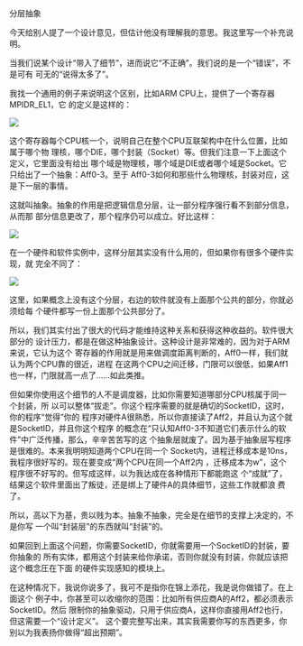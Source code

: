     
分层抽象

今天给别人提了一个设计意见，但估计他没有理解我的意思。我这里写一个补充说明。

当我们说某个设计“带入了细节”，进而说它“不正确”。我们说的是一个“错误”，不是可有
可无的“说得太多了”。

我找一个通用的例子来说明这个区别，比如ARM CPU上，提供了一个寄存器MPIDR_EL1，它
的定义是这样的：

![](_static/mpidr.jpg)

这个寄存器每个CPU核一个，说明自己在整个CPU互联架构中在什么位置，比如属于哪个物
理核，哪个DIE，哪个封装（Socket）等。但我们注意一下上面这个定义，它里面没有给出
哪个域是物理核，哪个域是DIE或者哪个域是Socket。它只给出了一个抽象：Aff0-3。至于
Aff0-3如何和那些什么物理核，封装对应，这是下一层的事情。

这就叫抽象。抽象的作用是把逻辑信息分层，让一部分程序强行看不到部分信息，从而那
部分信息更改了，那个程序仍可以成立。好比这样：

![](_static/mpidr软件构架1.jpg)

在一个硬件和软件实例中，这样分层其实没有什么用的，但如果你有很多个硬件实现，就
完全不同了：

![](_static/mpidr软件构架2.jpg)

这里，如果概念上没有这个分层，右边的软件就没有上面那个公共的部分，你就必须给每
个硬件都写一份上面那个公共部分了。

所以，我们其实付出了很大的代码才能维持这种关系和获得这种收益的。软件很大部分的
设计压力，都是在做这种抽象设计。这种设计是非常难的，因为对于ARM来说，它认为这个
寄存器的作用就是用来做调度距离判断的，Aff0一样，我们就认为两个CPU靠的很近，进程
在这两个CPU之间迁移，门限可以很低，如果Aff1也一样，门限就高一点了……如此类推。

但如果你使用这个细节的人不是调度器，比如你需要知道哪部分CPU核属于同一个封装，所
以可以整体“拔走”。你这个程序需要的就是确切的SocketID，这时，你的程序“觉得”你的
程序对硬件A很熟悉，所以你直接读了Aff2，并且认为这个就是SocketID，并且你这个程序
的概念在“只认知Aff0-3不知道它们表示什么的软件”中广泛传播，那么，辛辛苦苦写的这
个抽象层就废了。因为基于抽象层写程序是很难的。本来我明明知道两个CPU在同一个
Socket内，进程迁移成本是10ns，我程序很好写的。现在要变成“两个CPU在同一个Aff2内
，迁移成本为w”，这个程序很不好写的。但写成这样，以为我达成在各种情形下都能跑这
个“成就”了，结果这个软件里面出了叛徒，还是绑上了硬件A的具体细节，这些工作就都浪
费了。

所以，高以下为基，贵以贱为本。抽象不抽象，完全是在细节的支撑上决定的，不是你写
一个叫“封装层”的东西就叫“封装”的。

如果回到上面这个问题，你需要SocketID，你就需要用一个SocketID的封装，要你抽象的
所有实体，都用这个封装来给你承诺，否则你就没有封装，你就应该把这个概念圧在下面
的硬件实现感知的模块上。

在这种情况下，我说你说多了，我可不是指你在锦上添花，我是说你做错了。在上面这个
例子中，你甚至可以收缩你的范围：比如所有供应商A的Aff2，都必须表示SocketID。然后
限制你的抽象驱动，只用于供应商A，这样你直接用Aff2也行，但这需要一个“设计定义”。
这个要完整写出来，其实我需要你写的东西更多，你别以为我表扬你做得“超出预期”。
